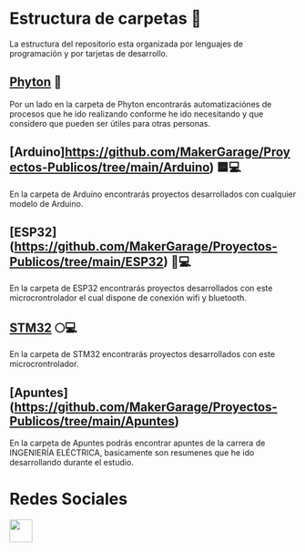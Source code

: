 # Estructura de carpetas 📁
La estructura del repositorio esta organizada por lenguajes de programación y por tarjetas de desarrollo.

## [Phyton](https://github.com/MakerGarage/Proyectos-Publicos/tree/main/Python) 🐍 


Por un lado en la carpeta de Phyton encontrarás automatizaciónes de procesos que he ido realizando conforme he ido necesitando y que considero que pueden ser útiles para otras personas.

## [Arduino]https://github.com/MakerGarage/Proyectos-Publicos/tree/main/Arduino) 🟦💻
En la carpeta de Arduino encontrarás proyectos desarrollados con cualquier modelo de Arduino.

## [ESP32] (https://github.com/MakerGarage/Proyectos-Publicos/tree/main/ESP32) 📶💻
En la carpeta de ESP32 encontrarás proyectos desarrollados con este microcrontrolador el cual dispone de conexión wifi y bluetooth.

## [STM32](https://github.com/MakerGarage/Proyectos-Publicos/tree/main/STM32) 🌕💻
En la carpeta de STM32 encontrarás proyectos desarrollados con este microcrontrolador.

## [Apuntes] (https://github.com/MakerGarage/Proyectos-Publicos/tree/main/Apuntes)
En la carpeta de Apuntes podrás encontrar apuntes de la carrera de INGENIERÍA ELÉCTRICA, basicamente son resumenes que he ido desarrollando durante el estudio.


# Redes Sociales
<a href="https://www.instagram.com/makergaragediy/">
  <img width="40" border="0" align="center"  src="https://upload.wikimedia.org/wikipedia/commons/thumb/5/58/Instagram-Icon.png/1025px-Instagram-Icon.png"/>
</a>



